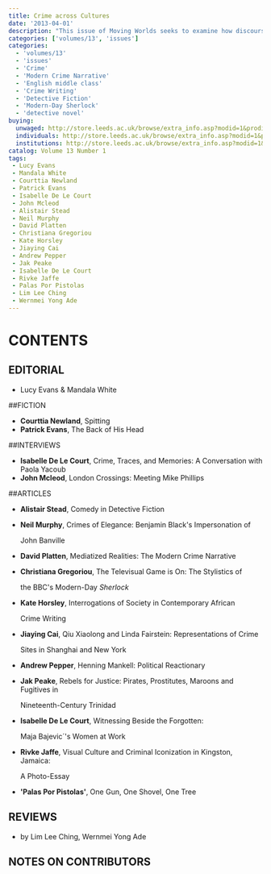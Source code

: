 ```yaml
---
title: Crime across Cultures
date: '2013-04-01'
description: "This issue of Moving Worlds seeks to examine how discourses of crime and criminality are produced in a global context that extends well beyond the cloisters of Orwell's English middle class. We ask how writers and cultural practitioners from around the world have diversified the crime writing genre, moving beyond the detective novel in order to experiment with a variety of media including short fiction, television, performance, visual art and graffiti."
categories: ['volumes/13', 'issues']
categories:
  - 'volumes/13'
  - 'issues'
  - 'Crime'
  - 'Modern Crime Narrative'
  - 'English middle class'
  - 'Crime Writing'
  - 'Detective Fiction'
  - 'Modern-Day Sherlock'
  - 'detective novel'
buying:
  unwaged: http://store.leeds.ac.uk/browse/extra_info.asp?modid=1&prodid=3792&deptid=26&compid=1&prodvarid=0&catid=265
  individuals: http://store.leeds.ac.uk/browse/extra_info.asp?modid=1&prodid=3793&deptid=26&compid=1&prodvarid=0&catid=264
  institutions: http://store.leeds.ac.uk/browse/extra_info.asp?modid=1&prodid=3791&deptid=26&compid=1&prodvarid=0&catid=263
catalog: Volume 13 Number 1
tags:
 - Lucy Evans
 - Mandala White
 - Courttia Newland
 - Patrick Evans
 - Isabelle De Le Court
 - John Mcleod
 - Alistair Stead
 - Neil Murphy
 - David Platten
 - Christiana Gregoriou
 - Kate Horsley
 - Jiaying Cai
 - Andrew Pepper
 - Jak Peake
 - Isabelle De Le Court
 - Rivke Jaffe
 - Palas Por Pistolas
 - Lim Lee Ching
 - Wernmei Yong Ade
---
```



# CONTENTS  

## EDITORIAL

- Lucy Evans & Mandala White  

##FICTION

- **Courttia Newland**,  Spitting
- **Patrick Evans**,  The Back of His Head

##INTERVIEWS

- **Isabelle De Le Court**,  Crime, Traces, and Memories: 
  A Conversation with Paola Yacoub
- **John Mcleod**,  London Crossings: Meeting Mike Phillips

##ARTICLES

- **Alistair Stead**,  Comedy in Detective Fiction
- **Neil Murphy**,  Crimes of Elegance: Benjamin Black's Impersonation of 

  John Banville

- **David Platten**,  Mediatized Realities: The Modern Crime Narrative
- **Christiana Gregoriou**,  The Televisual Game is On: The Stylistics of 
  
  the BBC's Modern-Day *Sherlock*

- **Kate Horsley**,  Interrogations of Society in Contemporary African 
  
  Crime Writing

- **Jiaying Cai**,  Qiu Xiaolong and Linda Fairstein: Representations of Crime 

  Sites in Shanghai and New York

- **Andrew Pepper**,  Henning Mankell: Political Reactionary 
- **Jak Peake**,  Rebels for Justice: Pirates, Prostitutes, Maroons and Fugitives in 

  Nineteenth-Century Trinidad

- **Isabelle De Le Court**,  Witnessing Beside the Forgotten: 

  Maja Bajevic´'s Women at Work

- **Rivke Jaffe**,  Visual Culture and Criminal Iconization in Kingston, Jamaica: 

  A Photo-Essay

- **'Palas Por Pistolas'**,  One Gun, One Shovel, One Tree

## REVIEWS

- by Lim Lee Ching,  Wernmei Yong Ade

## NOTES ON CONTRIBUTORS


